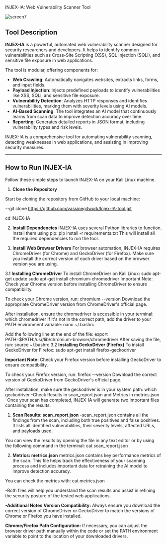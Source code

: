  INJEX-IA: Web Vulnerability Scanner Tool



![screen7](https://github.com/user-attachments/assets/0c036f2e-9961-42e3-8f73-38ec28eb69af)




 

## Tool Description

**INJEX-IA** is a powerful, automated web vulnerability scanner designed for security researchers and developers. It helps to identify common vulnerabilities such as Cross-Site Scripting (XSS), SQL Injection (SQLi), and sensitive file exposure in web applications. 

The tool is modular, offering components for:
- **Web Crawling**: Automatically navigates websites, extracts links, forms, and input fields.
- **Payload Injection**: Injects predefined payloads to identify vulnerabilities like XSS, SQLi, and sensitive file exposure.
- **Vulnerability Detection**: Analyzes HTTP responses and identifies vulnerabilities, marking them with severity levels using AI models.
- **AI-Based Scanning**: The tool integrates an AI model that continuously learns from scan data to improve detection accuracy over time.
- **Reporting**: Generates detailed reports in JSON format, including vulnerability types and risk levels.

INJEX-IA is a comprehensive tool for automating vulnerability scanning, detecting weaknesses in web applications, and assisting in improving security measures.

---

## How to Run INJEX-IA

Follow these simple steps to launch INJEX-IA on your Kali Linux machine.

1. **Clone the Repository**

Start by cloning the repository from GitHub to your local machine:

--git clone https://github.com/yassinegitwork/Injex-IA-tool.git

cd INJEX-IA

2. **Install Dependencies**
INJEX-IA uses several Python libraries to function. Install them using pip:
pip install -r requirements.txt
This will install all the required dependencies to run the tool.

3. **Install Web Browser Drivers**
For browser automation, INJEX-IA requires ChromeDriver (for Chrome) and GeckoDriver (for Firefox). Make sure you install the correct version of each driver based on the browser version you are using.

3.1 **Installing ChromeDriver**
To install ChromeDriver on Kali Linux:
sudo apt-get update
sudo apt-get install chromium-chromedriver
Important Note:
Check your Chrome version before installing ChromeDriver to ensure compatibility.

To check your Chrome version, run:
chromium --version
Download the appropriate ChromeDriver version from ChromeDriver's official page.

After installation, ensure the chromedriver is accessible in your terminal:
which chromedriver
If it's not in the correct path, add the driver to your PATH environment variable:
nano ~/.bashrc

Add the following line at the end of the file:
export PATH=$PATH:/usr/lib/chromium-browser/chromedriver
After saving the file, run:
source ~/.bashrc
3.2 **Installing GeckoDriver (Firefox)**
To install GeckoDriver for Firefox:
sudo apt-get install firefox-geckodriver

**Important Note:**
Check your Firefox version before installing GeckoDriver to ensure compatibility.

To check your Firefox version, run:
firefox --version
Download the correct version of GeckoDriver from GeckoDriver's official page.

After installation, make sure the geckodriver is in your system path:
which geckodriver
-Check Results in scan_report.json and Metrics in metrics.json
-Once your scan has completed, INJEX-IA will generate two important files containing the results:

1. **Scan Results: scan_report.json**
-scan_report.json contains all the findings from the scan, including both true positives and false positives. It lists all identified vulnerabilities, their severity levels, affected URLs, and payloads used.

You can view the results by opening the file in any text editor or by using the following command in the terminal:
cat scan_report.json

2. **Metrics: metrics.json**
metrics.json contains key performance metrics of the scan. This file helps track the effectiveness of your scanning process and includes important data for retraining the AI model to improve detection accuracy.

You can check the metrics with:
cat metrics.json

-Both files will help you understand the scan results and assist in refining the security posture of the tested web applications.

**-Additional Notes**
**Version Compatibility:** Always ensure you download the correct version of ChromeDriver or GeckoDriver to match the versions of Chrome or Firefox you have installed.

**Chrome/Firefox Path Configuration:** If necessary, you can adjust the browser driver path manually within the code or set the PATH environment variable to point to the location of your downloaded drivers.
